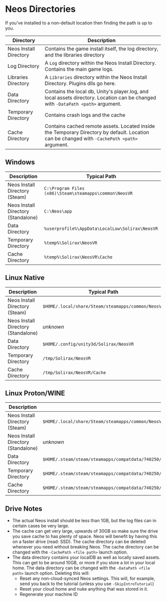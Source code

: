 # Neos Directories

If you've installed to a non-default location then finding the path is up to you.

| Directory | Description |
| --------- |------------ |
| Neos Install Directory | Contains the game install itself, the log directory, and the libraries directory |
| Log Directory | A `Log` directory within the Neos Install Directory. Contains the main game logs. |
| Libraries Directory | A `Libraries` directory within the  Neos Install Directory. Plugins dlls go here.
| Data Directory | Contains the local db, Unity's player.log, and local assets directory. Location can be changed with `-DataPath <path>` argument. |
| Temporary Directory | Contains crash logs and the cache |
| Cache Directory | Contains cached remote assets. Located inside the Temporary Directory by default. Location can be changed with `-CachePath <path>` argument. |

## Windows

| Description | Typical Path |
| ----------- | ------------ |
| Neos Install Directory (Steam) | `C:\Program Files (x86)\Steam\steamapps\common\NeosVR` |
| Neos Install Directory (Standalone) | `C:\Neos\app` |
| Data Directory | `%userprofile%\AppData\LocalLow\Solirax\NeosVR` |
| Temporary Directory | `%temp%\Solirax\NeosVR` |
| Cache Directory | `%temp%\Solirax\NeosVR\Cache` |

## Linux Native

| Description | Typical Path |
| ----------- | ------------ |
| Neos Install Directory (Steam) | `$HOME/.local/share/Steam/steamapps/common/NeosVR` |
| Neos Install Directory (Standalone) | *unknown* |
| Data Directory | `$HOME/.config/unity3d/Solirax/NeosVR` |
| Temporary Directory | `/tmp/Solirax/NeosVR` |
| Cache Directory | `/tmp/Solirax/NeosVR/Cache` |

## Linux Proton/WINE

| Description | Typical Path |
| ----------- | ------------ |
| Neos Install Directory (Steam) | `$HOME/.local/share/Steam/steamapps/common/NeosVR` |
| Neos Install Directory (Standalone) | *unknown* |
| Data Directory | `$HOME/.steam/steam/steamapps/compatdata/740250/pfx/drive_c/users/steamuser/AppData/LocalLow/Solirax/NeosVR` |
| Temporary Directory | `$HOME/.steam/steam/steamapps/compatdata/740250/pfx/drive_c/users/steamuser/Temp/Solirax/NeosVR` |
| Cache Directory | `$HOME/.steam/steam/steamapps/compatdata/740250/pfx/drive_c/users/steamuser/Temp/Solirax/NeosVR/Cache` |

## Drive Notes

- The actual Neos install should be less than 1GB, but the log files can in certain cases be very large.
- The cache can get very large, upwards of 30GB so make sure the drive you save cache to has plenty of space. Neos will benefit by having this on a faster drive (read: SSD). The cache directory can be deleted whenever you need without breaking Neos. The cache directory can be changed with the `-CachePath <file path>` launch option.
- The data directory contains your localDB as well as locally saved assets. This can get to be around 10GB, or more if you store a lot in your local home. The data directory can be changed with the `-DataPath <file path>` launch option. Deleting this will:
  - Reset any non-cloud-synced Neos settings. This will, for example, send you back to the tutorial (unless you use `-SkipIntroTutorial`)
  - Reset your cloud home and nuke anything that was stored in it.
  - Regenerate your machine ID
